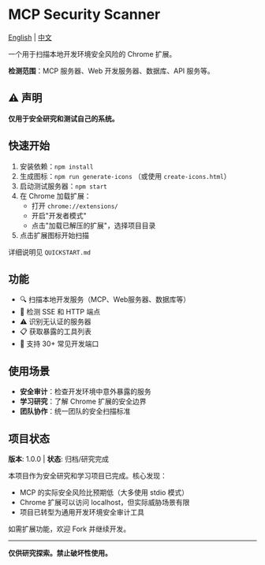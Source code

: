# MCP Security Scanner

[English](README.md) | [中文](README_CN.md)

一个用于扫描本地开发环境安全风险的 Chrome 扩展。

**检测范围**：MCP 服务器、Web 开发服务器、数据库、API 服务等。

## ⚠️ 声明
**仅用于安全研究和测试自己的系统。**

## 快速开始

1. 安装依赖：`npm install`
2. 生成图标：`npm run generate-icons` （或使用 `create-icons.html`）
3. 启动测试服务器：`npm start`
4. 在 Chrome 加载扩展：
   - 打开 `chrome://extensions/`
   - 开启"开发者模式"
   - 点击"加载已解压的扩展"，选择项目目录
5. 点击扩展图标开始扫描

详细说明见 `QUICKSTART.md`

## 功能
- 🔍 扫描本地开发服务（MCP、Web服务器、数据库等）
- 🔐 检测 SSE 和 HTTP 端点
- ⚠️ 识别无认证的服务器
- 📋 获取暴露的工具列表
- 🎯 支持 30+ 常见开发端口

## 使用场景
- **安全审计**：检查开发环境中意外暴露的服务
- **学习研究**：了解 Chrome 扩展的安全边界
- **团队协作**：统一团队的安全扫描标准

## 项目状态

**版本**: 1.0.0 | **状态**: 归档/研究完成

本项目作为安全研究和学习项目已完成。核心发现：
- MCP 的实际安全风险比预期低（大多使用 stdio 模式）
- Chrome 扩展可以访问 localhost，但实际威胁场景有限
- 项目已转型为通用开发环境安全审计工具

如需扩展功能，欢迎 Fork 并继续开发。

---

**仅供研究探索。禁止破坏性使用。**
